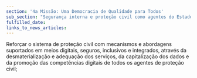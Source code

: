```yaml
---
section: '4a Missão: Uma Democracia de Qualidade para Todos'
sub_section: "Segurança interna e proteção civil como agentes do Estado de Direito"
fulfilled_date:
links_to_news_articles:
---
```


Reforçar o sistema de proteção civil com mecanismos e abordagens suportados em meios digitais, seguros, inclusivos e integrados, através da desmaterialização e adequação dos serviços, da capitalização dos dados e da promoção das competências digitais de todos os agentes de proteção civil;